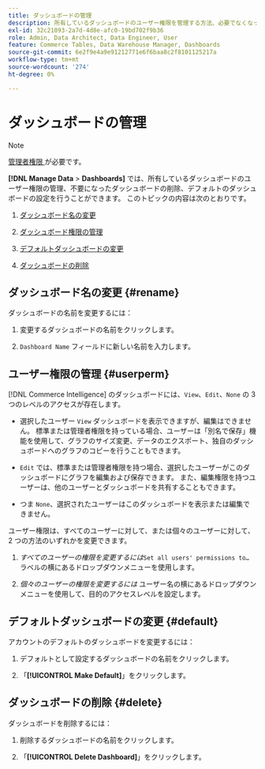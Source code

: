 ```yaml
---
title: ダッシュボードの管理
description: 所有しているダッシュボードのユーザー権限を管理する方法、必要でなくなったダッシュボードを削除する方法、デフォルトのダッシュボードを設定する方法について説明します。
exl-id: 32c21093-2a7d-4d8e-afc0-19bd702f9b36
role: Admin, Data Architect, Data Engineer, User
feature: Commerce Tables, Data Warehouse Manager, Dashboards
source-git-commit: 6e2f9e4a9e91212771e6f6baa8c2f8101125217a
workflow-type: tm+mt
source-wordcount: '274'
ht-degree: 0%

---
```


# ダッシュボードの管理

>[!NOTE]
>
>[ 管理者権限 ](../../administrator/user-management/user-management.md) が必要です。

**[!DNL Manage Data** > **Dashboards]** では、所有しているダッシュボードのユーザー権限の管理、不要になったダッシュボードの削除、デフォルトのダッシュボードの設定を行うことができます。 このトピックの内容は次のとおりです。

1. [ダッシュボード名の変更](#rename)

1. [ダッシュボード権限の管理](#userperm)

1. [デフォルトダッシュボードの変更](#default)

1. [ダッシュボードの削除](#delete)

## ダッシュボード名の変更 {#rename}

ダッシュボードの名前を変更するには：

1. 変更するダッシュボードの名前をクリックします。

2. `Dashboard Name` フィールドに新しい名前を入力します。

## ユーザー権限の管理 {#userperm}

[!DNL Commerce Intelligence] のダッシュボードには、`View`、`Edit`、`None` の 3 つのレベルのアクセスが存在します。

* 選択したユーザー `View` ダッシュボードを表示できますが、編集はできません。 標準または管理者権限を持っている場合、ユーザーは「別名で保存」機能を使用して、グラフのサイズ変更、データのエクスポート、独自のダッシュボードへのグラフのコピーを行うこともできます。

* `Edit` では、標準または管理者権限を持つ場合、選択したユーザーがこのダッシュボードにグラフを編集および保存できます。 また、編集権限を持つユーザーは、他のユーザーとダッシュボードを共有することもできます。

* つま `None`、選択されたユーザーはこのダッシュボードを表示または編集できません。

ユーザー権限は、すべてのユーザーに対して、または個々のユーザーに対して、2 つの方法のいずれかを変更できます。

1. *すべてのユーザーの権限を変更するには*`Set all users' permissions to…` ラベルの横にあるドロップダウンメニューを使用します。

1. *個々のユーザーの権限を変更するには* ユーザー名の横にあるドロップダウンメニューを使用して、目的のアクセスレベルを設定します。

## デフォルトダッシュボードの変更 {#default}

アカウントのデフォルトのダッシュボードを変更するには：

1. デフォルトとして設定するダッシュボードの名前をクリックします。

1. 「**[!UICONTROL Make Default]**」をクリックします。

## ダッシュボードの削除 {#delete}

ダッシュボードを削除するには：

1. 削除するダッシュボードの名前をクリックします。

1. 「**[!UICONTROL Delete Dashboard]**」をクリックします。
